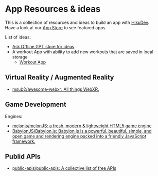 # App Resources & ideas
This is a collection of resources and ideas to build an app with [HikuDev](https://hiku.dev).
Have a look at our [App Store](https://hiku.app/) to see featured apps.




List of ideas:
- [Ask Offline GPT store for ideas](https://uneven-macaw-bef2.hiku.app/app/chat/I%20will%20input%20my%20areas%20of%20interest%20in%20the%20following%20prompts%20and%20you%20will%20generate%205%20ideas%20for%20an%20app%20within%20my%20areas%20of%20interest)
- A workout App with ability to add new workouts that are saved in local storage
  - [Workout App](https://misleading-hummingbird-c67e.hiku.app/app/)


## Virtual Reality / Augmented Reality
- [msub2/awesome-webxr: All things WebXR.](https://github.com/msub2/awesome-webxr?tab=readme-ov-file#standout-projects)


## Game Development
Engines:
- [melonjs/melonJS: a fresh, modern & lightweight HTML5 game engine](https://github.com/melonjs/melonJS)
- [BabylonJS/Babylon.js: Babylon.js is a powerful, beautiful, simple, and open game and rendering engine packed into a friendly JavaScript framework.](https://github.com/BabylonJS/Babylon.js)

## Publid APIs
- [public-apis/public-apis: A collective list of free APIs](https://github.com/public-apis/public-apis)
